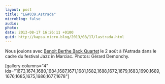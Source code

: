 ```yaml
---
layout: post
title: "L&#039;Astrada"
microblog: false
audio: 
photo: 
date: 2013-08-17 16:26:11 +0100
guid: http://kapsa.micro.blog/2013/08/17/lastrada.html
---
```

Nous jouions avec <a href="http://www.back-quartet.com">Benoit Berthe Back Quartet</a> le 2 août à l'Astrada dans le cadre du festival Jazz in Marciac. Photos: Gérard Demonchy.

[gallery columns="4" ids="1673,1674,1680,1684,1687,1671,1681,1682,1688,1672,1679,1683,1690,1689,1676,1685,1675,1686,1677,1678"]

